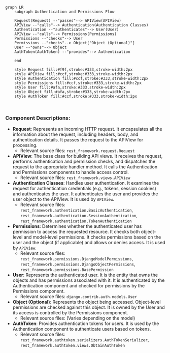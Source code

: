 ```mermaid
graph LR
    subgraph Authentication and Permissions Flow

    Request(Request) --"passes"--> APIView(APIView)
    APIView --"calls"--> Authentication(Authentication Classes)
    Authentication --"authenticates"--> User(User)
    APIView --"calls"--> Permissions(Permissions)
    Permissions --"checks"--> User
    Permissions --"checks"--> Object["Object (Optional)"]
    User --"owns"--> Object
    AuthToken(AuthToken) --"provides"--> Authentication

    end

    style Request fill:#f9f,stroke:#333,stroke-width:2px
    style APIView fill:#ccf,stroke:#333,stroke-width:2px
    style Authentication fill:#ccf,stroke:#333,stroke-width:2px
    style Permissions fill:#ccf,stroke:#333,stroke-width:2px
    style User fill:#afa,stroke:#333,stroke-width:2px
    style Object fill:#afa,stroke:#333,stroke-width:2px
    style AuthToken fill:#ccf,stroke:#333,stroke-width:2px



```

### Component Descriptions:

*   **Request**: Represents an incoming HTTP request. It encapsulates all the information about the request, including headers, body, and authentication details. It passes the request to the APIView for processing.
    *   Relevant source files: `rest_framework.request.Request`
*   **APIView**: The base class for building API views. It receives the request, performs authentication and permission checks, and dispatches the request to the appropriate handler method. It calls the Authentication and Permissions components to handle access control.
    *   Relevant source files: `rest_framework.views.APIView`
*   **Authentication Classes**: Handles user authentication. It examines the request for authentication credentials (e.g., tokens, session cookies) and authenticates the user. It authenticates the user and provides the user object to the APIView. It is used by `APIView`.
    *   Relevant source files: `rest_framework.authentication.BasicAuthentication`, `rest_framework.authentication.SessionAuthentication`, `rest_framework.authentication.TokenAuthentication`
*   **Permissions**: Determines whether the authenticated user has permission to access the requested resource. It checks both object-level and model-level permissions. It checks permissions based on the user and the object (if applicable) and allows or denies access. It is used by `APIView`.
    *   Relevant source files: `rest_framework.permissions.DjangoModelPermissions`, `rest_framework.permissions.DjangoObjectPermissions`, `rest_framework.permissions.BasePermission`
*   **User**: Represents the authenticated user. It is the entity that owns the objects and has permissions associated with it. It is authenticated by the Authentication component and checked for permissions by the Permissions component.
    *   Relevant source files: `django.contrib.auth.models.User`
*   **Object (Optional)**: Represents the object being accessed. Object-level permissions are checked against this object. It is owned by the User and its access is controlled by the Permissions component.
    *   Relevant source files: (Varies depending on the model)
*   **AuthToken**: Provides authentication tokens for users. It is used by the Authentication component to authenticate users based on tokens.
    *   Relevant source files: `rest_framework.authtoken.serializers.AuthTokenSerializer`, `rest_framework.authtoken.views.ObtainAuthToken`
